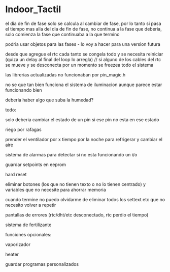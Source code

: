 # Indoor_Tactil
el dia de fin de fase solo se calcula al cambiar de fase, por lo tanto si pasa el tiempo mas alla del dia de fin de fase, no continua a la fase que deberia, solo comienza la fase que continuaba a la que termino

podria usar objetos para las fases - lo voy a hacer para una version futura

desde que agregue el rtc cada tanto se congela todo y se necesita reiniciar (quiza un delay al final del loop lo arregla) // si alguno de los cables del rtc se mueve y se desconecta por un momento se freezea todo el sistema

las librerias actualizadas no funcionaban por pin_magic.h

no se que tan bien funciona el sistema de iluminacion aunque parece estar funcionando bien

deberia haber algo que suba la humedad?

todo:

solo deberia cambiar el estado de un pin si ese pin no esta en ese estado

riego por rafagas

prender el ventilador por x tiempo por la noche para refrigerar y cambiar el aire

sistema de alarmas para detectar si no esta funcionando un i/o

guardar setpoints en eeprom

hard reset

eliminar botones (los que no tienen texto o no lo tienen centrado) y variables que no necesite para ahorrar memoria

cuando termine no puedo olvidarme de eliminar todos los settext etc que no necesito volver a repetir

pantallas de errores (rtc/dht/etc desconectado, rtc perdio el tiempo)

sistema de fertilizante

funciones opcionales:

vaporizador

heater

guardar programas personalizados